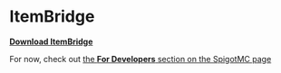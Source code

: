 # ItemBridge

[**Download ItemBridge**](https://www.spigotmc.org/resources/77080/)

For now, check out [the **For Developers** section on the SpigotMC page](https://www.spigotmc.org/resources/77080/)
